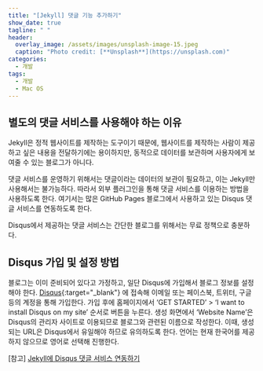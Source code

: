 ```yaml
---
title: "[Jekyll] 댓글 기능 추가하기"
show_date: true
tagline: " "
header:
  overlay_image: /assets/images/unsplash-image-15.jpeg
  caption: "Photo credit: [**Unsplash**](https://unsplash.com)"
categories:
  - 개발
tags:
  - 개발
  - Mac OS
---
```


## 별도의 댓글 서비스를 사용해야 하는 이유

Jekyll은 정적 웹사이트를 제작하는 도구이기 때문에, 웹사이트를 제작하는 사람이 제공하고 싶은 내용을 전달하기에는 용이하지만,
동적으로 데이터를 보관하며 사용자에게 보여줄 수 있는 블로그가 아니다.

댓글 서비스를 운영하기 위해서는 댓글이라는 데이터의 보관이 필요하고, 이는 Jekyll만 사용해서는 불가능하다.
따라서 외부 플러그인을 통해 댓글 서비스를 이용하는 방법을 사용하도록 한다.
여기서는 많은 GitHub Pages 블로그에서 사용하고 있는 Disqus 댓글 서비스를 연동하도록 한다.

Disqus에서 제공하는 댓글 서비스는 간단한 블로그를 위해서는 무료 정책으로 충분하다.

## Disqus 가입 및 설정 방법

블로그는 이미 준비되어 있다고 가정하고, 일단 Disqus에 가입해서 블로그 정보를 설정해야 한다. [Disqus](https://disqus.com/){:target="_blank"} 에 접속해 이메일 또는 페이스북, 트위터, 구글 등의 계정을 통해 가입한다.
가입 후에 홈페이지에서 ‘GET STARTED’ > ‘I want to install Disqus on my site’ 순서로 버튼을 누른다.
생성 화면에서 ‘Website Name’은 Disqus의 관리자 사이트로 이용되므로 블로그와 관련된 이름으로 작성한다.
이때, 생성되는 URL은 Disqus에서 유일해야 하므로 유의하도록 한다.
언어는 현재 한국어를 제공하지 않으므로 영어로 선택해 진행한다.

[참고] [Jekyll에 Disqus 댓글 서비스 연동하기](https://jamesu.dev/posts/2020/01/03/adding-disqus-comment-service-to-jekyll/)